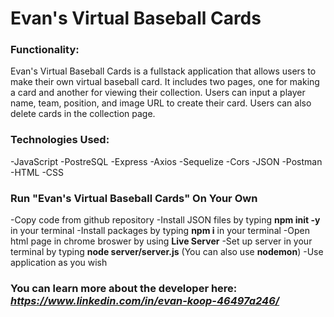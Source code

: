 # Evan's Virtual Baseball Cards

### Functionality:
Evan's Virtual Baseball Cards is a fullstack application that allows users to make their own virtual baseball card. It includes two pages, one for making a card and another for viewing their collection. Users can input a player name, team, position, and image URL to create their card. Users can also delete cards in the collection page. 

### Technologies Used:
-JavaScript
-PostreSQL
-Express
-Axios
-Sequelize
-Cors
-JSON
-Postman
-HTML
-CSS

### Run "Evan's Virtual Baseball Cards" On Your Own
-Copy code from github repository
-Install JSON files by typing **npm init -y** in your terminal
-Install packages by typing **npm i** in your terminal
-Open html page in chrome broswer by using **Live Server**
-Set up server in your terminal by typing **node server/server.js** (You can also use **nodemon**)
-Use application as you wish

### You can learn more about the developer here: ***https://www.linkedin.com/in/evan-koop-46497a246/***

